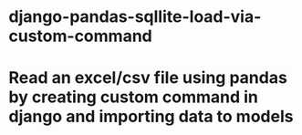 # django-pandas-sqllite-load-via-custom-command
# Read an excel/csv file using pandas by creating custom command in django and importing data to models
